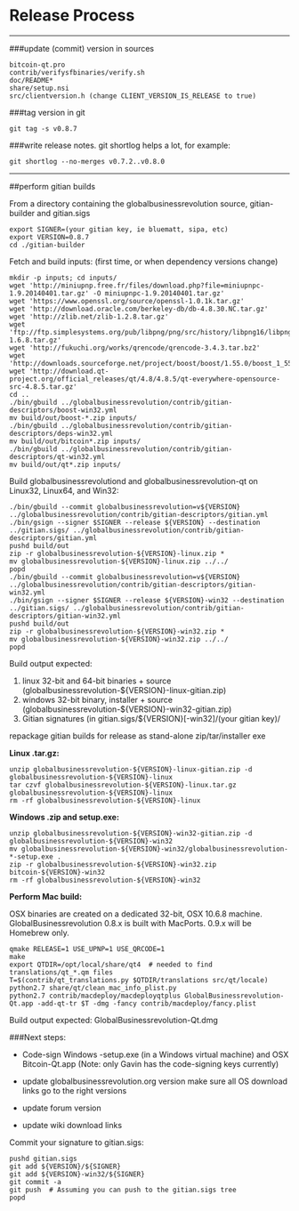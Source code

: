 Release Process
====================

* * *

###update (commit) version in sources


	bitcoin-qt.pro
	contrib/verifysfbinaries/verify.sh
	doc/README*
	share/setup.nsi
	src/clientversion.h (change CLIENT_VERSION_IS_RELEASE to true)

###tag version in git

	git tag -s v0.8.7

###write release notes. git shortlog helps a lot, for example:

	git shortlog --no-merges v0.7.2..v0.8.0

* * *

##perform gitian builds

 From a directory containing the globalbusinessrevolution source, gitian-builder and gitian.sigs
  
	export SIGNER=(your gitian key, ie bluematt, sipa, etc)
	export VERSION=0.8.7
	cd ./gitian-builder

 Fetch and build inputs: (first time, or when dependency versions change)

	mkdir -p inputs; cd inputs/
	wget 'http://miniupnp.free.fr/files/download.php?file=miniupnpc-1.9.20140401.tar.gz' -O miniupnpc-1.9.20140401.tar.gz'
	wget 'https://www.openssl.org/source/openssl-1.0.1k.tar.gz'
	wget 'http://download.oracle.com/berkeley-db/db-4.8.30.NC.tar.gz'
	wget 'http://zlib.net/zlib-1.2.8.tar.gz'
	wget 'ftp://ftp.simplesystems.org/pub/libpng/png/src/history/libpng16/libpng-1.6.8.tar.gz'
	wget 'http://fukuchi.org/works/qrencode/qrencode-3.4.3.tar.bz2'
	wget 'http://downloads.sourceforge.net/project/boost/boost/1.55.0/boost_1_55_0.tar.bz2'
	wget 'http://download.qt-project.org/official_releases/qt/4.8/4.8.5/qt-everywhere-opensource-src-4.8.5.tar.gz'
	cd ..
	./bin/gbuild ../globalbusinessrevolution/contrib/gitian-descriptors/boost-win32.yml
	mv build/out/boost-*.zip inputs/
	./bin/gbuild ../globalbusinessrevolution/contrib/gitian-descriptors/deps-win32.yml
	mv build/out/bitcoin*.zip inputs/
	./bin/gbuild ../globalbusinessrevolution/contrib/gitian-descriptors/qt-win32.yml
	mv build/out/qt*.zip inputs/

 Build globalbusinessrevolutiond and globalbusinessrevolution-qt on Linux32, Linux64, and Win32:
  
	./bin/gbuild --commit globalbusinessrevolution=v${VERSION} ../globalbusinessrevolution/contrib/gitian-descriptors/gitian.yml
	./bin/gsign --signer $SIGNER --release ${VERSION} --destination ../gitian.sigs/ ../globalbusinessrevolution/contrib/gitian-descriptors/gitian.yml
	pushd build/out
	zip -r globalbusinessrevolution-${VERSION}-linux.zip *
	mv globalbusinessrevolution-${VERSION}-linux.zip ../../
	popd
	./bin/gbuild --commit globalbusinessrevolution=v${VERSION} ../globalbusinessrevolution/contrib/gitian-descriptors/gitian-win32.yml
	./bin/gsign --signer $SIGNER --release ${VERSION}-win32 --destination ../gitian.sigs/ ../globalbusinessrevolution/contrib/gitian-descriptors/gitian-win32.yml
	pushd build/out
	zip -r globalbusinessrevolution-${VERSION}-win32.zip *
	mv globalbusinessrevolution-${VERSION}-win32.zip ../../
	popd

  Build output expected:

  1. linux 32-bit and 64-bit binaries + source (globalbusinessrevolution-${VERSION}-linux-gitian.zip)
  2. windows 32-bit binary, installer + source (globalbusinessrevolution-${VERSION}-win32-gitian.zip)
  3. Gitian signatures (in gitian.sigs/${VERSION}[-win32]/(your gitian key)/

repackage gitian builds for release as stand-alone zip/tar/installer exe

**Linux .tar.gz:**

	unzip globalbusinessrevolution-${VERSION}-linux-gitian.zip -d globalbusinessrevolution-${VERSION}-linux
	tar czvf globalbusinessrevolution-${VERSION}-linux.tar.gz globalbusinessrevolution-${VERSION}-linux
	rm -rf globalbusinessrevolution-${VERSION}-linux

**Windows .zip and setup.exe:**

	unzip globalbusinessrevolution-${VERSION}-win32-gitian.zip -d globalbusinessrevolution-${VERSION}-win32
	mv globalbusinessrevolution-${VERSION}-win32/globalbusinessrevolution-*-setup.exe .
	zip -r globalbusinessrevolution-${VERSION}-win32.zip bitcoin-${VERSION}-win32
	rm -rf globalbusinessrevolution-${VERSION}-win32

**Perform Mac build:**

  OSX binaries are created on a dedicated 32-bit, OSX 10.6.8 machine.
  GlobalBusinessrevolution 0.8.x is built with MacPorts.  0.9.x will be Homebrew only.

	qmake RELEASE=1 USE_UPNP=1 USE_QRCODE=1
	make
	export QTDIR=/opt/local/share/qt4  # needed to find translations/qt_*.qm files
	T=$(contrib/qt_translations.py $QTDIR/translations src/qt/locale)
	python2.7 share/qt/clean_mac_info_plist.py
	python2.7 contrib/macdeploy/macdeployqtplus GlobalBusinessrevolution-Qt.app -add-qt-tr $T -dmg -fancy contrib/macdeploy/fancy.plist

 Build output expected: GlobalBusinessrevolution-Qt.dmg

###Next steps:

* Code-sign Windows -setup.exe (in a Windows virtual machine) and
  OSX Bitcoin-Qt.app (Note: only Gavin has the code-signing keys currently)

* update globalbusinessrevolution.org version
  make sure all OS download links go to the right versions

* update forum version

* update wiki download links

Commit your signature to gitian.sigs:

	pushd gitian.sigs
	git add ${VERSION}/${SIGNER}
	git add ${VERSION}-win32/${SIGNER}
	git commit -a
	git push  # Assuming you can push to the gitian.sigs tree
	popd

